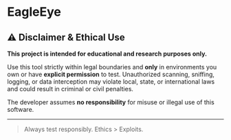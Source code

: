 # EagleEye


## ⚠️ Disclaimer & Ethical Use

**This project is intended for educational and research purposes only.**

Use this tool strictly within legal boundaries and **only** in environments you own or have **explicit permission** to test. Unauthorized scanning, sniffing, logging, or data interception may violate local, state, or international laws and could result in criminal or civil penalties.

The developer assumes **no responsibility** for misuse or illegal use of this software.

---

> Always test responsibly. Ethics > Exploits.

